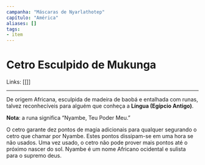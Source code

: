 ```yaml
---
campanha: "Máscaras de Nyarlathotep"
capítulo: "América"
aliases: []
tags: 
- item
---
```


# Cetro Esculpido de Mukunga

Links: [[]]

---

De origem Africana, esculpida de madeira de baobá e entalhada com runas, talvez reconhecíveis para alguém que conheça a **Língua (Egípcio Antigo)**.

**Nota**: a runa significa “Nyambe, Teu Poder Meu.” 

O cetro garante dez pontos de magia adicionais para qualquer segurando o cetro que chamar por Nyambe. Estes pontos dissipam-se em uma hora se não usados. Uma vez usado, o cetro não pode prover mais pontos até o próximo nascer do sol. Nyambe é um nome Africano ocidental e sulista para o supremo deus.